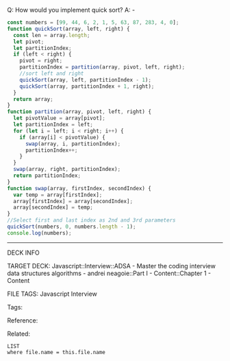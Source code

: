 Q: How would you implement quick sort?
A: -
```javascript
const numbers = [99, 44, 6, 2, 1, 5, 63, 87, 283, 4, 0];
function quickSort(array, left, right) {
  const len = array.length;
  let pivot;
  let partitionIndex;
  if (left < right) {
    pivot = right;
    partitionIndex = partition(array, pivot, left, right);
    //sort left and right
    quickSort(array, left, partitionIndex - 1);
    quickSort(array, partitionIndex + 1, right);
  }
  return array;
}
function partition(array, pivot, left, right) {
  let pivotValue = array[pivot];
  let partitionIndex = left;
  for (let i = left; i < right; i++) {
    if (array[i] < pivotValue) {
      swap(array, i, partitionIndex);
      partitionIndex++;
    }
  }
  swap(array, right, partitionIndex);
  return partitionIndex;
}
function swap(array, firstIndex, secondIndex) {
  var temp = array[firstIndex];
  array[firstIndex] = array[secondIndex];
  array[secondIndex] = temp;
}
//Select first and last index as 2nd and 3rd parameters
quickSort(numbers, 0, numbers.length - 1);
console.log(numbers);
```
<!--ID: 1690026322153-->

---

DECK INFO

TARGET DECK: Javascript::Interview::ADSA - Master the coding interview data structures algorithms - andrei neagoie::Part I - Content::Chapter 1 - Content

FILE TAGS: Javascript Interview

Tags:

Reference:

Related:

```dataview
LIST
where file.name = this.file.name
```
